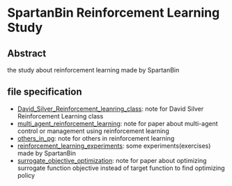 # SpartanBin Reinforcement Learning Study



## Abstract

the study about reinforcement learning made by SpartanBin



## file specification

- [David_Silver_Reinforcement_leanring_class](./David_Silver_Reinforcement_leanring_class/): note for David Silver Reinforcement Learning class
- [multi_agent_reinforcement_learning](./multi_agent_reinforcement_learning/): note for paper about multi-agent control or management using reinforcement learning
- [others_in_pg](./others_in_pg/): note for others in reinforcement learning
- [reinforcement_learning_experiments](./reinforcement_learning_experiments/): some experiments(exercises) made by SpartanBin
- [surrogate_objective_optimization](./surrogate_objective_optimization/): note for paper about optimizing surrogate function objective instead of target function to find optimizing policy